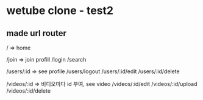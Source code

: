 # wetube clone - test2

## made url router

/ => home

/join => join profill
/login
/search

/users/:id => see profile
/users/logout
/users/:id/edit
/users/:id/delete

/videos/:id => 비디오마다 id 부여, see video
/videos/:id/edit
/videos/:id/upload
/videos/:id/delete
